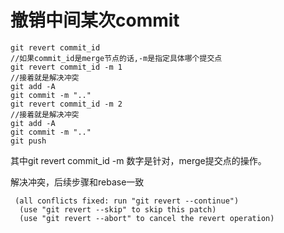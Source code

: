 # 撤销中间某次commit

```
git revert commit_id
//如果commit_id是merge节点的话,-m是指定具体哪个提交点
git revert commit_id -m 1
//接着就是解决冲突
git add -A
git commit -m ".."
git revert commit_id -m 2
//接着就是解决冲突
git add -A
git commit -m ".."
git push
```

其中git revert commit_id -m 数字是针对，merge提交点的操作。

解决冲突，后续步骤和rebase一致
```
 (all conflicts fixed: run "git revert --continue")
  (use "git revert --skip" to skip this patch)
  (use "git revert --abort" to cancel the revert operation)

```
